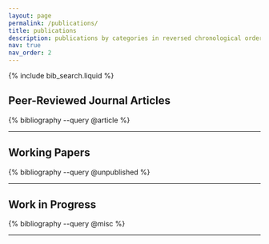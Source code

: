 ```yaml
---
layout: page
permalink: /publications/
title: publications
description: publications by categories in reversed chronological order. generated by jekyll-scholar.
nav: true
nav_order: 2
---
```



{% include bib_search.liquid %}

## Peer-Reviewed Journal Articles

<div class="publications">
{% bibliography --query @article %}
</div>

---

## Working Papers

<div class="publications">
{% bibliography --query @unpublished %}
</div>

---

## Work in Progress

<div class="publications">
{% bibliography --query @misc %}
</div>

---

</div>
